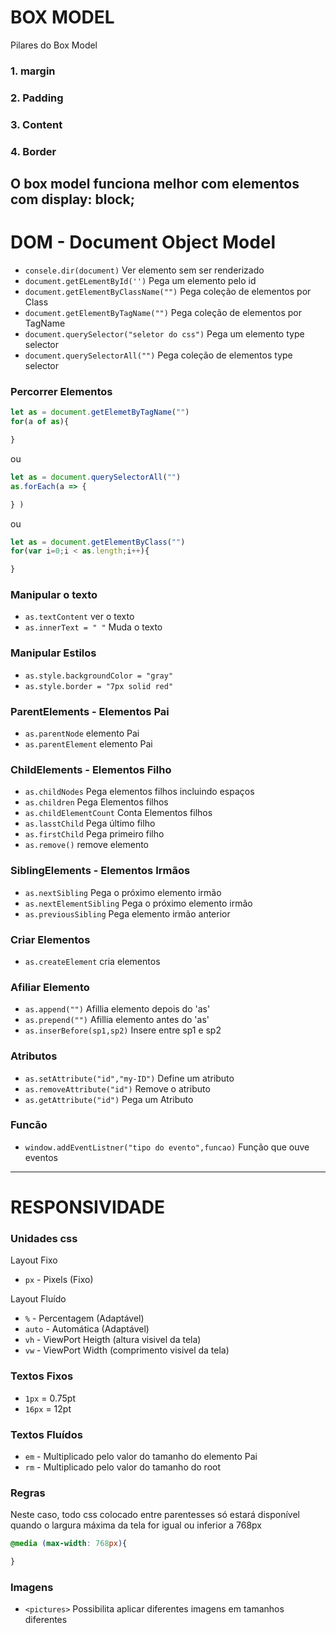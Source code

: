 # BOX MODEL

Pilares do Box Model 

### 1. margin
### 2. Padding
### 3. Content
### 4. Border

O box model funciona melhor com elementos com 
display: block;
---------------------------------------------------------------------------
# DOM - Document Object Model
+ `consele.dir(document)` Ver elemento sem ser renderizado
+ `document.getELementById('')` Pega um elemento pelo id
+ `document.getElementByClassName("")` Pega coleção de elementos por Class
+ `document.getElementByTagName("")` Pega coleção de elementos por TagName
+ `document.querySelector("seletor do css")` Pega um elemento type selector
+ `document.querySelectorAll("")` Pega coleção de elementos type selector

### Percorrer Elementos

```javascript
let as = document.getElemetByTagName("")
for(a of as){

}
```
ou

```javascript
let as = document.querySelectorAll("")
as.forEach(a => {

} )
```
ou

```javascript
let as = document.getElementByClass("")
for(var i=0;i < as.length;i++){

}
```

### Manipular o texto
+ `as.textContent` ver o texto
+ `as.innerText = " "` Muda o texto

### Manipular Estilos
+ `as.style.backgroundColor = "gray"`
+ `as.style.border = "7px solid red"`

### ParentElements - Elementos Pai
+ `as.parentNode` elemento Pai
+ `as.parentElement` elemento Pai

### ChildElements - Elementos Filho
+ `as.childNodes` Pega elementos filhos incluindo espaços
+ `as.children` Pega Elementos filhos
+ `as.childElementCount` Conta Elementos filhos
+ `as.lasstChild` Pega último filho
+ `as.firstChild` Pega primeiro filho
+ `as.remove()` remove elemento

### SiblingElements - Elementos Irmãos
+ `as.nextSibling` Pega o próximo elemento irmão
+ `as.nextElementSibling` Pega o próximo elemento irmão
+ `as.previousSibling` Pega elemento irmão anterior

### Criar Elementos
+ `as.createElement` cria elementos

### Afiliar Elemento
+ `as.append("")` Afillia elemento depois do 'as'
+ `as.prepend("")` Afillia elemento antes do 'as'
+ `as.inserBefore(sp1,sp2)` Insere entre sp1 e sp2

### Atributos
+ `as.setAttribute("id","my-ID")` Define um atributo
+ `as.removeAttribute("id")` Remove o atributo
+ `as.getAttribute("id")` Pega um Atributo


### Funcão
+ `window.addEventListner("tipo do evento",funcao)` Função que ouve eventos
----------------------------------------------------------------------------
# RESPONSIVIDADE
### Unidades css

Layout Fixo
+ `px` - Pixels (Fixo)

Layout Fluído
+ `%` - Percentagem (Adaptável)
+ `auto` - Automática (Adaptável)
+ `vh` - ViewPort Heigth (altura visivel da tela)
+ `vw` - ViewPort Width (comprimento visivel da tela)

### Textos Fixos
+ `1px` = 0.75pt
+ `16px` = 12pt

### Textos Fluídos
+ `em` - Multiplicado pelo valor do tamanho do elemento Pai
+ `rm` - Multiplicado pelo valor do tamanho do root

### Regras
Neste caso, todo css colocado entre parentesses
só estará disponível quando o largura máxima da tela
for igual ou inferior a 768px
```css
@media (max-width: 768px){

}
```
### Imagens
+ `<pictures>` Possibilita aplicar diferentes imagens em tamanhos diferentes